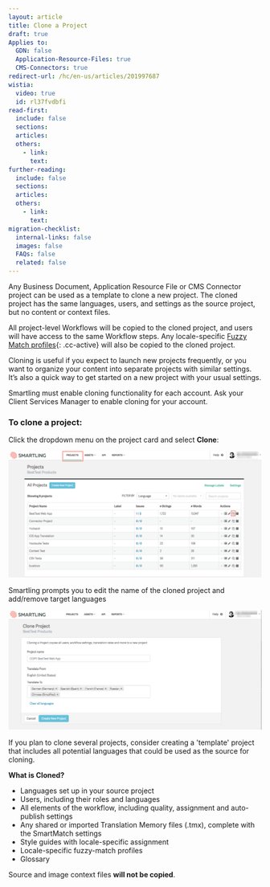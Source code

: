 ```yaml
---
layout: article
title: Clone a Project
draft: true
Applies to:
  GDN: false
  Application-Resource-Files: true
  CMS-Connectors: true
redirect-url: /hc/en-us/articles/201997687
wistia:
  video: true
  id: rl37fvdbfi
read-first:
  include: false
  sections:
  articles:
  others:
    - link:
      text:
further-reading:
  include: false
  sections:
  articles:
  others:
    - link:
      text:
migration-checklist:
  internal-links: false
  images: false
  FAQs: false
  related: false
---
```



Any Business Document, Application Resource File or CMS Connector project can be used as a template to clone a new project. The cloned project has the same languages, users, and settings as the source project, but no content or context files.

All project-level Workflows will be copied to the cloned project, and users will have access to the same Workflow steps. Any locale-specific [Fuzzy Match profiles](){: .cc-active} will also be copied to the cloned project.

Cloning is useful if you expect to launch new projects frequently, or you want to organize your content into separate projects with similar settings. It’s also a quick way to get started on a new project with your usual settings.

Smartling must enable cloning functionality for each account. Ask your Client Services Manager to enable cloning for your account.

### To clone a project:

Click the dropdown menu on the project card and select **Clone**:

![](/uploads/versions/smartling___account_dashboard-1---x----1254-628x---.png)

Smartling prompts you to edit the name of the cloned project and add/remove target languages

![](/uploads/versions/smartling___clone_project_and_smartling_help_center---x----1257-593x---.png)

If you plan to clone several projects, consider creating a 'template' project that includes all potential languages that could be used as the source for cloning.

**What is Cloned?**

* Languages set up in your source project
* Users, including their roles and languages
* All elements of the workflow, including quality, assignment and auto-publish settings
* Any shared or imported Translation Memory files (.tmx), complete with the SmartMatch settings
* Style guides with locale-specific assignment
* Locale-specific fuzzy-match profiles
* Glossary


Source and image context files **will not be copied**.